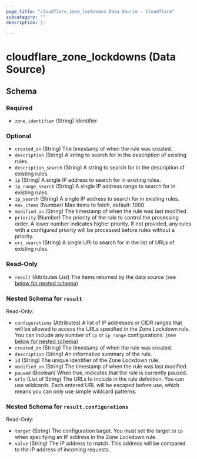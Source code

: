 ```yaml
---
page_title: "cloudflare_zone_lockdowns Data Source - Cloudflare"
subcategory: ""
description: |-
  
---
```


# cloudflare_zone_lockdowns (Data Source)




<!-- schema generated by tfplugindocs -->
## Schema

### Required

- `zone_identifier` (String) Identifier

### Optional

- `created_on` (String) The timestamp of when the rule was created.
- `description` (String) A string to search for in the description of existing rules.
- `description_search` (String) A string to search for in the description of existing rules.
- `ip` (String) A single IP address to search for in existing rules.
- `ip_range_search` (String) A single IP address range to search for in existing rules.
- `ip_search` (String) A single IP address to search for in existing rules.
- `max_items` (Number) Max items to fetch, default: 1000
- `modified_on` (String) The timestamp of when the rule was last modified.
- `priority` (Number) The priority of the rule to control the processing order. A lower number indicates higher priority. If not provided, any rules with a configured priority will be processed before rules without a priority.
- `uri_search` (String) A single URI to search for in the list of URLs of existing rules.

### Read-Only

- `result` (Attributes List) The items returned by the data source (see [below for nested schema](#nestedatt--result))

<a id="nestedatt--result"></a>
### Nested Schema for `result`

Read-Only:

- `configurations` (Attributes) A list of IP addresses or CIDR ranges that will be allowed to access the URLs specified in the Zone Lockdown rule. You can include any number of `ip` or `ip_range` configurations. (see [below for nested schema](#nestedatt--result--configurations))
- `created_on` (String) The timestamp of when the rule was created.
- `description` (String) An informative summary of the rule.
- `id` (String) The unique identifier of the Zone Lockdown rule.
- `modified_on` (String) The timestamp of when the rule was last modified.
- `paused` (Boolean) When true, indicates that the rule is currently paused.
- `urls` (List of String) The URLs to include in the rule definition. You can use wildcards. Each entered URL will be escaped before use, which means you can only use simple wildcard patterns.

<a id="nestedatt--result--configurations"></a>
### Nested Schema for `result.configurations`

Read-Only:

- `target` (String) The configuration target. You must set the target to `ip` when specifying an IP address in the Zone Lockdown rule.
- `value` (String) The IP address to match. This address will be compared to the IP address of incoming requests.


